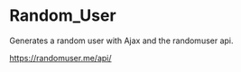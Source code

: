 # Random_User

Generates a random user with Ajax and the randomuser api.

https://randomuser.me/api/